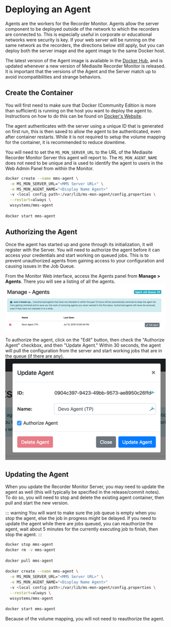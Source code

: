 # Deploying an Agent

Agents are the workers for the Recorder Monitor. Agents allow the server component to be deployed outside of the network to which the recorders are connected to. This is especially useful in corporate or educational networks were security is key. If your web server will be running on the same network as the recorders, the directions below still apply, but you can deploy both the server image and the agent image to the same Docker host.

The latest version of the Agent image is available in the [Docker Hub](https://hub.docker.com/r/wssystems/mms-agent/), and is updated whenever a new version of Mediasite Recorder Monitor is released. It is important that the versions of the Agent and the Server match up to avoid incompatibilities and strange behaviors.

## Create the Container
You will first need to make sure that Docker (Community Edition is more than sufficient) is running on the host you want to deploy the agent to. Instructions on how to do this can be found on [Docker's Website](https://docs.docker.com/install/).

The agent authenticates with the server using a unique ID that is generated on first run, this is then saved to allow the agent to be authenticated, even after container restarts. While it is not required to setup the volume mapping for the container, it is recommended to reduce downtime.

You will need to set the `MS_MON_SERVER_URL` to the URL of the Mediasite Recorder Monitor Server this agent will report to. The `MS_MON_AGENT_NAME` does not need to be unique and is used to identify the agent to users in the Web Admin Panel from within the Monitor.

```sh
docker create --name mms-agent \
  -e MS_MON_SERVER_URL="<MMS Server URL>" \
  -e MS_MON_AGENT_NAME="<Display Name Agent>"
  -v <local config path>:/var/lib/ms-mon-agent/config.properties \
  --restart=always \
  wssystems/mms-agent

docker start mms-agent  
```

## Authorizing the Agent
Once the agent has started up and gone through its initialization, it will register with the Server. You will need to authorize the agent before it can access your credentials and start working on queued jobs. This is to prevent unauthorized agents from gaining access to your configuration and causing issues in the Job Queue.

From the Monitor Web interface, access the Agents panel from **Manage > Agents**. There you will see a listing of all the agents.
![Agent Listing](./assets/manage_agents.png)

To authorize the agent, click on the "Edit" button, then check the "Authorize Agent" checkbox, and then "Update Agent." Within 30 seconds, the agent will pull the configuration from the server and start working jobs that are in the queue (if there are any).
![Edit Dialog](./assets/update_agent.png)


## Updating the Agent
When you update the Recorder Monitor Server, you may need to update the agent as well (this will typically be specified in the release/commit notes). To do so, you will need to stop and delete the existing agent container, then pull and start the new version.

::: warning
You will want to make sure the job queue is empty when you stop the agent, else the job in progress might be delayed. If you need to update the agent while there are jobs queued, you can reauthorize the agent, wait about 5 minutes for the currently executing job to finish, then stop the agent.
:::

```sh
docker stop mms-agent
docker rm -v mms-agent

docker pull mms-agent

docker create --name mms-agent \
  -e MS_MON_SERVER_URL="<MMS Server URL>" \
  -e MS_MON_AGENT_NAME="<Display Name Agent>"
  -v <local config path>:/var/lib/ms-mon-agent/config.properties \
  --restart=always \
  wssystems/mms-agent

docker start mms-agent  
```

Because of the volume mapping, you will not need to reauthorize the agent.
